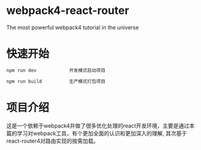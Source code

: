 # webpack4-react-router
The most powerful webpack4 tutorial in the universe
# 快速开始
```javascript
npm run dev            开发模式启动项目

npm run build          生产模式打包项目
```
# 项目介绍
这是一个依赖于webpack4并做了很多优化处理的react开发环境，主要是通过本篇的学习对webpack工具，有个更加全面的认识和更加深入的理解,
其次基于react-router4对路由实现的按需加载。
